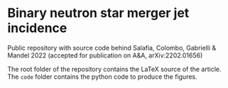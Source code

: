 # Binary neutron star merger jet incidence

Public repository with source code behind Salafia, Colombo, Gabrielli & Mandel 2022 (accepted for publication on A&A, arXiv:2202.01656)

The root folder of the repository contains the LaTeX source of the article. The `code` folder contains the python code to produce the figures.
